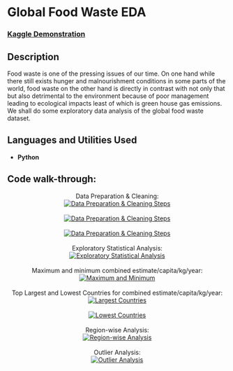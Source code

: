 # Global Food Waste EDA

### [Kaggle Demonstration](https://www.kaggle.com/code/dvd1587/global-food-waste-eda)

<h2>Description</h2>
Food waste is one of the pressing issues of our time. On one hand while there still exists hunger and malnourishment conditions in some parts of the world, food waste on the other hand is directly in contrast with not only that but also detrimental to the environment because of poor management leading to ecological impacts least of which is green house gas emissions. We shall do some exploratory data analysis of the global food waste dataset.
<br />

<h2>Languages and Utilities Used</h2>

- <b>Python</b> 

<h2>Code walk-through:</h2>

<p align="center">
Data Preparation & Cleaning: <br/>
<a href="https://imgur.com/xJuAYra"><img src="https://i.imgur.com/xJuAYra.jpg" alt="Data Preparation & Cleaning Steps" /></a>  
<br />
<br />
<a href="https://imgur.com/uFgO239"><img src="https://i.imgur.com/uFgO239.jpg" alt="Data Preparation & Cleaning Steps" /></a>
<br />
<br />
<a href="https://imgur.com/dvLmiOx"><img src="https://i.imgur.com/dvLmiOx.jpg" alt="Data Preparation & Cleaning Steps" /></a>  
<br />
<br />  
Exploratory Statistical Analysis: <br/>
<a href="https://imgur.com/lrUlHDY"><img src="https://i.imgur.com/lrUlHDY.jpg" alt="Exploratory Statistical Analysis" /></a>  
<br />
<br />
Maximum and minimum combined estimate/capita/kg/year: <br/>
<a href="https://imgur.com/PyhUuIJ"><img src="https://i.imgur.com/PyhUuIJ.jpg" alt="Maximum and Minimum" /></a>
<br />
<br />
Top Largest and Lowest Countries for combined estimate/capita/kg/year: <br/>
<a href="https://imgur.com/lPST2gF"><img src="https://i.imgur.com/lPST2gF.jpg" alt="Largest Countries" /></a>  
<br />
<br />
<a href="https://imgur.com/6xuYTWj"><img src="https://i.imgur.com/6xuYTWj.jpg" alt="Lowest Countries" /></a>
<br />
<br />  
Region-wise Analysis: <br/>
<a href="https://imgur.com/tpsfKLk"><img src="https://i.imgur.com/tpsfKLk.jpg" alt="Region-wise Analysis" /></a>  
<br />
<br />
Outlier Analysis: <br/>
<a href="https://imgur.com/z6gKDB3"><img src="https://i.imgur.com/z6gKDB3.jpg" alt="Outlier Analysis" /></a>   
</p>
